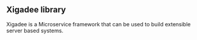 ﻿
## Xigadee library
Xigadee is a Microservice framework that can be used to build extensible server based systems.